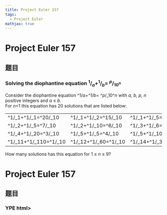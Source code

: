 ```yaml
---
title: Project Euler 157
tags:
  - Project Euler
mathjax: true
---
```

<escape><!-- more --></escape>
    
# Project Euler 157
## 题目
### Solving the diophantine equation <sup>1</sup>/<sub><var>a</var></sub>+<sup>1</sup>/<sub><var>b</var></sub>= <sup><var>p</var></sup>/<sub>10<sup><var>n</var></sup></sub> 

Consider the diophantine equation ^1/_<var>a</var>+^1/_<var>b</var>= ^<var>p</var>/_10^<var>n</var> with <var>a, b, p, n</var> positive integers and <var>a</var> ≤ <var>b</var>.<br />
For <var>n</var>=1 this equation has 20 solutions that are listed below:
<table><tr><td width="120">^1/_1+^1/_1=^20/_10</td>
<td width="120">^1/_1+^1/_2=^15/_10</td>
<td width="120">^1/_1+^1/_5=^12/_10</td>
<td width="120">^1/_1+^1/_10=^11/_10</td>
<td width="120">^1/_2+^1/_2=^10/_10</td>
</tr><tr><td width="120">^1/_2+^1/_5=^7/_10</td>
<td width="120">^1/_2+^1/_10=^6/_10</td>
<td width="120">^1/_3+^1/_6=^5/_10</td>
<td width="120">^1/_3+^1/_15=^4/_10</td>
<td width="120">^1/_4+^1/_4=^5/_10</td>
</tr><tr><td width="120">^1/_4+^1/_20=^3/_10</td>
<td width="120">^1/_5+^1/_5=^4/_10</td>
<td width="120">^1/_5+^1/_10=^3/_10</td>
<td width="120">^1/_6+^1/_30=^2/_10</td>
<td width="120">^1/_10+^1/_10=^2/_10</td>
</tr><tr><td width="120">^1/_11+^1/_110=^1/_10</td>
<td width="120">^1/_12+^1/_60=^1/_10</td>
<td width="120">^1/_14+^1/_35=^1/_10</td>
<td width="120">^1/_15+^1/_30=^1/_10</td>
<td width="120">^1/_20+^1/_20=^1/_10</td>
</tr></table>How many solutions has this equation for 1 ≤ <var>n</var> ≤ 9?


# Project Euler 157
## 题目
### YPE html>
<html lang="zh-CN">
<head>
  <meta charset="UTF-8">
<meta name="viewport" content="width=device-width, initial-scale=1, maximum-scale=2">
<meta name="theme-color" content="#222">
<meta name="generator" content="Hexo 4.2.1">
  <link rel="icon" type="image/png" sizes="32x32" href="/images/32x32.png">
  <link rel="icon" type="image/png" sizes="16x16" href="/images/16x16.png">

<link rel="stylesheet" href="/css/main.css">

<link rel="stylesheet" href="//fonts.googleapis.com/css?family=Lato:300,300italic,400,400italic,700,700italic|Lato', 'Microsoft Yahei Light:300,300italic,400,400italic,700,700italic|Cambria', 'Microsoft Yahei Light:300,300italic,400,400italic,700,700italic|Verdana', Lato, 'Microsoft Yahei Light:300,300italic,400,400italic,700,700italic&display=swap&subset=latin,latin-ext">
<link rel="stylesheet" href="/lib/font-awesome/css/all.min.css">

<script id="hexo-configurations">
    var NexT = window.NexT || {};
    var CONFIG = {"hostname":"yoursite.com","root":"/","scheme":"Mist","version":"7.8.0","exturl":false,"sidebar":{"position":"right","display":"hide","padding":18,"offset":12,"onmobile":false},"copycode":{"enable":false,"show_result":false,"style":null},"back2top":{"enable":true,"sidebar":false,"scrollpercent":false},"bookmark":{"enable":false,"color":"#222","save":"auto"},"fancybox":false,"mediumzoom":false,"lazyload":false,"pangu":false,"comments":{"style":"tabs","active":null,"storage":true,"lazyload":false,"nav":null},"algolia":{"hits":{"per_page":10},"labels":{"input_placeholder":"Search for Posts","hits_empty":"We didn't find any results for the search: ${query}","hits_stats":"${hits} results found in ${time} ms"}},"localsearch":{"enable":true,"trigger":"auto","top_n_per_article":1,"unescape":false,"preload":false},"motion":{"enable":true,"async":false,"transition":{"post_block":"fadeIn","post_header":"slideDownIn","post_body":"slideDownIn","coll_header":"slideLeftIn","sidebar":"slideUpIn"}},"path":"search.xml"};
  
<b>Solving the diophantine equation ^1/_a+^1/_b= ^p/_10^n </b>
Consider the diophantine equation ^1/_a+^1/_b= ^p/_10^n with a, b, p, n positive integers and a ≤ b.<br>For n=1 this equation has 20 solutions that are listed below:
<table>
<thead>
<tr>
<th align="center">&nbsp;</th>
<th align="center">&nbsp;</th>
<th align="center">&nbsp;</th>
<th align="center">&nbsp;</th>
<th align="center">&nbsp;</th>
</tr>
</thead>
<tbody><tr>
<td align="center">^1/_1+^1/_1=^20/_10</td>
<td align="center">^1/_1+^1/_2=^15/_10</td>
<td align="center">^1/_1+^1/_5=^12/_10</td>
<td align="center">^1/_1+^1/_10=^11/_10</td>
<td align="center">^1/_2+^1/_2=^10/_10</td>
</tr>
<tr>
<td align="center">^1/_2+^1/_5=^7/_10</td>
<td align="center">^1/_2+^1/_10=^6/_10</td>
<td align="center">^1/_3+^1/_6=^5/_10</td>
<td align="center">^1/_3+^1/_15=^4/_10</td>
<td align="center">^1/_4+^1/_4=^5/_10</td>
</tr>
<tr>
<td align="center">^1/_4+^1/_20=^3/_10</td>
<td align="center">^1/_5+^1/_5=^4/_10</td>
<td align="center">^1/_5+^1/_10=^3/_10</td>
<td align="center">^1/_6+^1/_30=^2/_10</td>
<td align="center">^1/_10+^1/_10=^2/_10</td>
</tr>
<tr>
<td align="center">^1/_11+^1/_110=^1/_10</td>
<td align="center">^1/_12+^1/_60=^1/_10</td>
<td align="center">^1/_14+^1/_35=^1/_10</td>
<td align="center">^1/_15+^1/_30=^1/_10</td>
<td align="center">^1/_20+^1/_20=^1/_10</td>
</tr>
</tbody></table>
How many solutions has this equation for 1 ≤ n ≤ 9?


## 解决方案


## 代码


